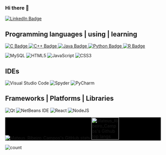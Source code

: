 ### Hi there 👋
<div id="badges">
  <a href="https://www.linkedin.com/in/mateus-ribeiro-de-campos-6a135331">
    <img src="https://img.shields.io/badge/LinkedIn-blue?style=for-the-badge&logo=linkedin&logoColor=white" alt="LinkedIn Badge"/>
  </a>
</div>

## Programming languages | using | learning
<div>
  <a href="https://learn.microsoft.com/en-us/cpp/c-language/?view=msvc-170">
    <img src="https://img.shields.io/badge/c-%2300599C.svg?style=for-the-badge&logo=c&logoColor=white" alt="C Badge"/>
  </a>
    <a href="https://learn.microsoft.com/en-us/cpp/cpp/?view=msvc-170">
    <img src="https://img.shields.io/badge/c++-%2300599C.svg?style=for-the-badge&logo=c%2B%2B&logoColor=white" alt="C++ Badge"/>
  </a>
    <a href="https://dev.java/">
    <img src="https://img.shields.io/badge/java-%23ED8B00.svg?style=for-the-badge&logo=openjdk&logoColor=white" alt="Java Badge"/>
  </a>
    <a href="https://www.python.org/">
    <img src="https://img.shields.io/badge/python-3670A0?style=for-the-badge&logo=python&logoColor=ffdd54" alt="Python Badge"/>
  </a>
    <a href="https://www.r-project.org/">
    <img src="https://img.shields.io/badge/r-%23276DC3.svg?style=for-the-badge&logo=r&logoColor=white" alt="R Badge"/>
  </a>
</div>

![MySQL](https://img.shields.io/badge/mysql-%2300f.svg?style=for-the-badge&logo=mysql&logoColor=white)
![HTML5](https://img.shields.io/badge/html5-%23E34F26.svg?style=for-the-badge&logo=html5&logoColor=white)
![JavaScript](https://img.shields.io/badge/javascript-%23323330.svg?style=for-the-badge&logo=javascript&logoColor=%23F7DF1E)
![CSS3](https://img.shields.io/badge/css3-%231572B6.svg?style=for-the-badge&logo=css3&logoColor=white)

## IDEs
![Visual Studio Code](https://img.shields.io/badge/Visual%20Studio%20Code-0078d7.svg?style=for-the-badge&logo=visual-studio-code&logoColor=white)
![Spyder](https://img.shields.io/badge/Spyder-838485?style=for-the-badge&logo=spyder%20ide&logoColor=maroon)
![PyCharm](https://img.shields.io/badge/pycharm-143?style=for-the-badge&logo=pycharm&logoColor=black&color=black&labelColor=green)

## Frameworks | Platforms | Libraries
![Qt](https://img.shields.io/badge/Qt-%23217346.svg?style=for-the-badge&logo=Qt&logoColor=white)
![NetBeans IDE](https://img.shields.io/badge/NetBeansIDE-1B6AC6.svg?style=for-the-badge&logo=apache-netbeans-ide&logoColor=white)
![React](https://img.shields.io/badge/react-%2320232a.svg?style=for-the-badge&logo=react&logoColor=%2361DAFB)
![NodeJS](https://img.shields.io/badge/node.js-6DA55F?style=for-the-badge&logo=node.js&logoColor=white)

<div style="background-color: black; display: flex; align-items: flex-start;">
  <div style="flex: 1;">
    <img src="https://github-readme-stats-sigma-five.vercel.app/api?username=mateusribeirocampos&show_icons=true&theme=dark" alt="Mateus_Ribeiro_Campos's GitHub stats" style="max-width: 100%;">
    <img src="https://github-readme-stats-sigma-five.vercel.app/api/top-langs/?username=mateusribeirocampos&amp;show_icons=true&theme=dark;layout=compact" alt="Mateus_Ribeiro_Campos's Github top langs" style="width: 42%;">
  </div>
</div>

![count](https://komarev.com/ghpvc/?username=mateusribeirocampos&color=grey)
